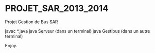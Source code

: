 PROJET_SAR_2013_2014
====================

Projet Gestion de Bus SAR

javac *.java
java Serveur (dans un terminal)
java Gestibus (dans un autre terminal)

Enjoy.
